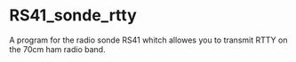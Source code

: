 # RS41_sonde_rtty
A program for the radio sonde RS41 whitch allowes you to transmit RTTY on the 70cm ham radio band.
